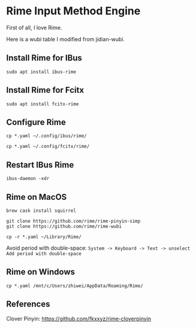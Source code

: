 # Rime Input Method Engine

First of all, I love Rime.

Here is a wubi table I modified from jidian-wubi.

## Install Rime for IBus

```
sudo apt install ibus-rime
```

## Install Rime for Fcitx

```
sudo apt install fcitx-rime
```

## Configure Rime

```
cp *.yaml ~/.config/ibus/rime/

cp *.yaml ~/.config/fcitx/rime/
```

## Restart IBus Rime

```
ibus-daemon -xdr
```

## Rime on MacOS

```
brew cask install squirrel

git clone https://github.com/rime/rime-pinyin-simp
git clone https://github.com/rime/rime-wubi

cp -r *.yaml ~/Library/Rime/
```

Avoid period with double-space: `System -> Keyboard -> Text -> unselect Add period with double-space`

## Rime on Windows

```
cp *.yaml /mnt/c/Users/zhiwei/AppData/Roaming/Rime/
```

## References

Clover Pinyin: https://github.com/fkxxyz/rime-cloverpinyin
